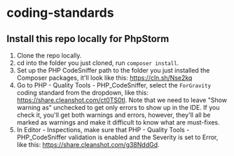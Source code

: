 # coding-standards

## Install this repo locally for PhpStorm

1. Clone the repo locally.
2. cd into the folder you just cloned, run `composer install`.
3. Set up the PHP CodeSniffer path to the folder you just installed the Composer packages, it'll look like this: https://cln.sh/Nse2kq
4. Go to PHP - Quality Tools - PHP_CodeSniffer, select the `ForGravity` coding standard from the dropdown, like this: https://share.cleanshot.com/ct0TS0tl. Note that we need to leave "Show warning as" unchecked to get only errors to show up in the IDE. If you check it, you'll get both warnings and errors, however, they'll all be marked as warnings and make it difficult to know what are must-fixes.
5. In Editor - Inspections, make sure that PHP - Quality Tools - PHP_CodeSniffer validation is enabled and the Severity is set to Error, like this: https://share.cleanshot.com/g38NddGd.
